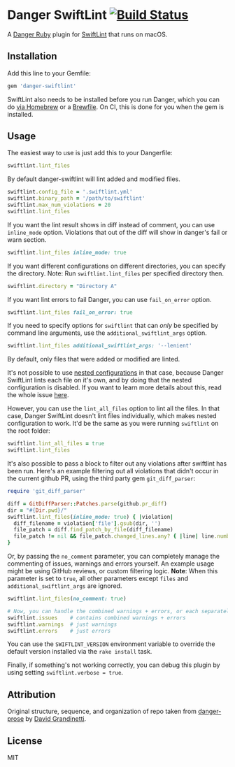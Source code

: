# Danger SwiftLint [![Build Status](https://travis-ci.org/ashfurrow/danger-ruby-swiftlint.svg?branch=master)](https://travis-ci.org/ashfurrow/danger-ruby-swiftlint)

A [Danger Ruby](https://github.com/danger/danger) plugin for [SwiftLint](https://github.com/realm/SwiftLint) that runs on macOS.

## Installation

Add this line to your Gemfile:

```rb
gem 'danger-swiftlint'
```

SwiftLint also needs to be installed before you run Danger, which you can do [via Homebrew](https://github.com/realm/SwiftLint#installation) or a [Brewfile](https://github.com/Homebrew/homebrew-bundle). On CI, this is done for you when the gem is installed.

## Usage

The easiest way to use is just add this to your Dangerfile:

```rb
swiftlint.lint_files
```

By default danger-swiftlint will lint added and modified files. 

```rb
swiftlint.config_file = '.swiftlint.yml'
swiftlint.binary_path = '/path/to/swiftlint'
swiftlint.max_num_violations = 20
swiftlint.lint_files
```

If you want the lint result shows in diff instead of comment, you can use `inline_mode` option. Violations that out of the diff will show in danger's fail or warn section.

```rb
swiftlint.lint_files inline_mode: true
```

If you want different configurations on different directories, you can specify the directory. Note: Run `swiftlint.lint_files` per specified directory then.

```rb
swiftlint.directory = "Directory A"
```

If you want lint errors to fail Danger, you can use `fail_on_error` option.

```rb
swiftlint.lint_files fail_on_error: true
```

If you need to specify options for `swiftlint` that can _only_ be specified by command line arguments, use the `additional_swiftlint_args` option.

```rb
swiftlint.lint_files additional_swiftlint_args: '--lenient'
```

By default, only files that were added or modified are linted.

It's not possible to use [nested configurations](https://github.com/realm/SwiftLint#nested-configurations) in that case, because Danger SwiftLint lints each file on it's own, and by doing that the nested configuration is disabled. If you want to learn more details about this, read the whole issue [here](https://github.com/ashfurrow/danger-swiftlint/issues/4).

However, you can use the `lint_all_files` option to lint all the files. In that case, Danger SwiftLint doesn't lint files individually, which makes nested configuration to work. It'd be the same as you were running `swiftlint` on the root folder:

```ruby
swiftlint.lint_all_files = true
swiftlint.lint_files
```

It's also possible to pass a block to filter out any violations after swiftlint has been run. Here's an example filtering out all violations that didn't occur in the current github PR, using the third party gem `git_diff_parser`:

```ruby
require 'git_diff_parser'

diff = GitDiffParser::Patches.parse(github.pr_diff)
dir = "#{Dir.pwd}/"
swiftlint.lint_files(inline_mode: true) { |violation|
  diff_filename = violation['file'].gsub(dir, '')
  file_patch = diff.find_patch_by_file(diff_filename)
  file_patch != nil && file_patch.changed_lines.any? { |line| line.number == violation['line']}
}
```

Or, by passing the `no_comment` parameter, you can completely manage the commenting of issues, warnings and errors yourself. An example usage might be using GitHub reviews, or custom filtering logic. **Note**: When this parameter is set to `true`, all other parameters except `files` and `additional_swiftlint_args` are ignored.

```ruby
swiftlint.lint_files(no_comment: true)

# Now, you can handle the combined warnings + errors, or each separately commenting
swiftlint.issues    # contains combined warnings + errors
swiftlint.warnings  # just warnings
swiftlint.errors    # just errors
```

You can use the `SWIFTLINT_VERSION` environment variable to override the default version installed via the `rake install` task.

Finally, if something's not working correctly, you can debug this plugin by using setting `swiftlint.verbose = true`.

## Attribution

Original structure, sequence, and organization of repo taken from [danger-prose](https://github.com/dbgrandi/danger-prose) by [David Grandinetti](https://github.com/dbgrandi/).

## License

MIT
